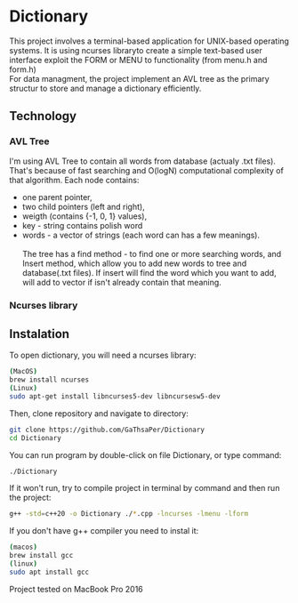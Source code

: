 # Dictionary
This project involves a terminal-based application for UNIX-based operating systems. It is using ncurses libraryto create a simple text-based user interface exploit the FORM or MENU to 
functionality (from menu.h and form.h)</br>
For data managment, the project implement an AVL tree as the primary structur to store and manage a dictionary efficiently.
## Technology
### AVL Tree
I'm using AVL Tree to contain all words from database (actualy .txt files). That's because of fast searching and O(logN) computational complexity of that algorithm. Each node 
contains:
* one parent pointer,
* two child pointers (left and right),
* weigth (contains {-1, 0, 1} values),
* key - string contains polish word
* words - a vector of strings (each word can has a few meanings).
</br></br>The tree has a find method - to find one or more searching words, and Insert method, which allow you to add new words to tree and database(.txt files). If insert will find the
word which you want to add, will add to vector if isn't already contain that meaning.
### Ncurses library
## Instalation
To open dictionary, you will need a ncurses library:
```bash
(MacOS)
brew install ncurses
(Linux)
sudo apt-get install libncurses5-dev libncursesw5-dev
```
Then, clone repository and navigate to directory:
```bash
git clone https://github.com/GaThsaPer/Dictionary
cd Dictionary
```
You can run program by double-click on file Dictionary, or type command: 
```bash
./Dictionary
```
If it won't run, try to compile project in terminal by command and then run the project:
```bash
g++ -std=c++20 -o Dictionary ./*.cpp -lncurses -lmenu -lform
```
If you don't have g++ compiler you need to instal it:
```bash
(macos)
brew install gcc
(linux)
sudo apt install gcc
```
Project tested on MacBook Pro 2016
